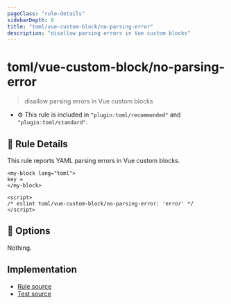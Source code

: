```yaml
---
pageClass: "rule-details"
sidebarDepth: 0
title: "toml/vue-custom-block/no-parsing-error"
description: "disallow parsing errors in Vue custom blocks"
---
```

# toml/vue-custom-block/no-parsing-error

> disallow parsing errors in Vue custom blocks

- :gear: This rule is included in `"plugin:toml/recommended"` and `"plugin:toml/standard"`.

## :book: Rule Details

This rule reports YAML parsing errors in Vue custom blocks.

<eslint-code-block parser="vue-eslint-parser" file-name="sample.vue" language="html">

<!-- eslint-skip -->

```vue
<my-block lang="toml">
key =
</my-block>

<script>
/* eslint toml/vue-custom-block/no-parsing-error: 'error' */
</script>
```

</eslint-code-block>

## :wrench: Options

Nothing.

## Implementation

- [Rule source](https://github.com/ota-meshi/eslint-plugin-toml/blob/main/src/rules/vue-custom-block/no-parsing-error.ts)
- [Test source](https://github.com/ota-meshi/eslint-plugin-toml/blob/main/tests/src/rules/vue-custom-block/no-parsing-error.js)
